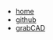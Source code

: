 * [home](home)
* [github](https://github.com/dmalawey/openLab)
* [grabCAD](https://grabcad.com/library?page=1&time=all_time&sort=recent&query=openlab)
